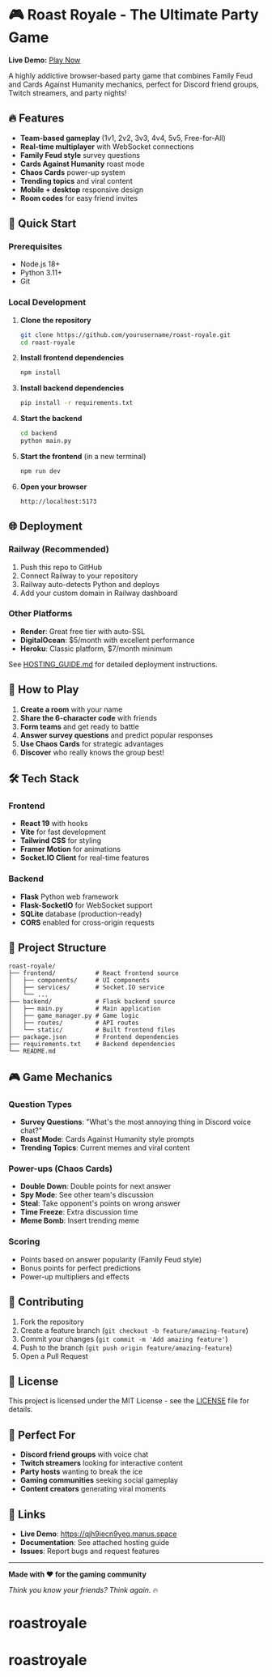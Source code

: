 # 🎮 Roast Royale - The Ultimate Party Game

**Live Demo:** [Play Now](https://qjh9iecn9yeq.manus.space)

A highly addictive browser-based party game that combines Family Feud and Cards Against Humanity mechanics, perfect for Discord friend groups, Twitch streamers, and party nights!

## 🔥 Features

- **Team-based gameplay** (1v1, 2v2, 3v3, 4v4, 5v5, Free-for-All)
- **Real-time multiplayer** with WebSocket connections
- **Family Feud style** survey questions
- **Cards Against Humanity** roast mode
- **Chaos Cards** power-up system
- **Trending topics** and viral content
- **Mobile + desktop** responsive design
- **Room codes** for easy friend invites

## 🚀 Quick Start

### Prerequisites
- Node.js 18+
- Python 3.11+
- Git

### Local Development

1. **Clone the repository**
   ```bash
   git clone https://github.com/yourusername/roast-royale.git
   cd roast-royale
   ```

2. **Install frontend dependencies**
   ```bash
   npm install
   ```

3. **Install backend dependencies**
   ```bash
   pip install -r requirements.txt
   ```

4. **Start the backend**
   ```bash
   cd backend
   python main.py
   ```

5. **Start the frontend** (in a new terminal)
   ```bash
   npm run dev
   ```

6. **Open your browser**
   ```
   http://localhost:5173
   ```

## 🌐 Deployment

### Railway (Recommended)
1. Push this repo to GitHub
2. Connect Railway to your repository
3. Railway auto-detects Python and deploys
4. Add your custom domain in Railway dashboard

### Other Platforms
- **Render**: Great free tier with auto-SSL
- **DigitalOcean**: $5/month with excellent performance
- **Heroku**: Classic platform, $7/month minimum

See [HOSTING_GUIDE.md](./HOSTING_GUIDE.md) for detailed deployment instructions.

## 🎯 How to Play

1. **Create a room** with your name
2. **Share the 6-character code** with friends
3. **Form teams** and get ready to battle
4. **Answer survey questions** and predict popular responses
5. **Use Chaos Cards** for strategic advantages
6. **Discover** who really knows the group best!

## 🛠 Tech Stack

### Frontend
- **React 19** with hooks
- **Vite** for fast development
- **Tailwind CSS** for styling
- **Framer Motion** for animations
- **Socket.IO Client** for real-time features

### Backend
- **Flask** Python web framework
- **Flask-SocketIO** for WebSocket support
- **SQLite** database (production-ready)
- **CORS** enabled for cross-origin requests

## 📁 Project Structure

```
roast-royale/
├── frontend/           # React frontend source
│   ├── components/     # UI components
│   ├── services/       # Socket.IO service
│   └── ...
├── backend/            # Flask backend source
│   ├── main.py         # Main application
│   ├── game_manager.py # Game logic
│   ├── routes/         # API routes
│   └── static/         # Built frontend files
├── package.json        # Frontend dependencies
├── requirements.txt    # Backend dependencies
└── README.md
```

## 🎮 Game Mechanics

### Question Types
- **Survey Questions**: "What's the most annoying thing in Discord voice chat?"
- **Roast Mode**: Cards Against Humanity style prompts
- **Trending Topics**: Current memes and viral content

### Power-ups (Chaos Cards)
- **Double Down**: Double points for next answer
- **Spy Mode**: See other team's discussion
- **Steal**: Take opponent's points on wrong answer
- **Time Freeze**: Extra discussion time
- **Meme Bomb**: Insert trending meme

### Scoring
- Points based on answer popularity (Family Feud style)
- Bonus points for perfect predictions
- Power-up multipliers and effects

## 🤝 Contributing

1. Fork the repository
2. Create a feature branch (`git checkout -b feature/amazing-feature`)
3. Commit your changes (`git commit -m 'Add amazing feature'`)
4. Push to the branch (`git push origin feature/amazing-feature`)
5. Open a Pull Request

## 📝 License

This project is licensed under the MIT License - see the [LICENSE](LICENSE) file for details.

## 🎉 Perfect For

- **Discord friend groups** with voice chat
- **Twitch streamers** looking for interactive content
- **Party hosts** wanting to break the ice
- **Gaming communities** seeking social gameplay
- **Content creators** generating viral moments

## 🔗 Links

- **Live Demo**: https://qjh9iecn9yeq.manus.space
- **Documentation**: See attached hosting guide
- **Issues**: Report bugs and request features

---

**Made with ❤️ for the gaming community**

*Think you know your friends? Think again.* 🔥

# roastroyale
# roastroyale
